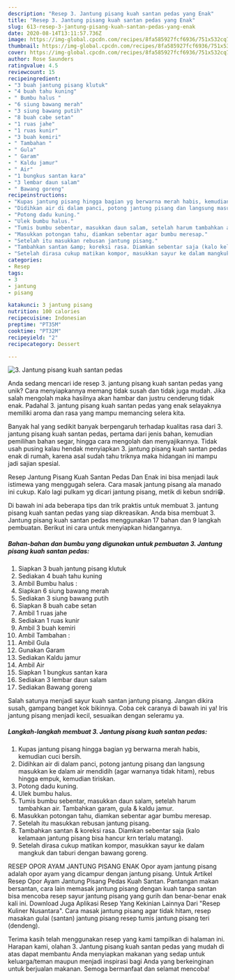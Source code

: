 ```yaml
---
description: "Resep 3. Jantung pisang kuah santan pedas yang Enak"
title: "Resep 3. Jantung pisang kuah santan pedas yang Enak"
slug: 613-resep-3-jantung-pisang-kuah-santan-pedas-yang-enak
date: 2020-08-14T13:11:57.736Z
image: https://img-global.cpcdn.com/recipes/8fa585927fcf6936/751x532cq70/3-jantung-pisang-kuah-santan-pedas-foto-resep-utama.jpg
thumbnail: https://img-global.cpcdn.com/recipes/8fa585927fcf6936/751x532cq70/3-jantung-pisang-kuah-santan-pedas-foto-resep-utama.jpg
cover: https://img-global.cpcdn.com/recipes/8fa585927fcf6936/751x532cq70/3-jantung-pisang-kuah-santan-pedas-foto-resep-utama.jpg
author: Rose Saunders
ratingvalue: 4.5
reviewcount: 15
recipeingredient:
- "3 buah jantung pisang klutuk"
- "4 buah tahu kuning"
- " Bumbu halus "
- "6 siung bawang merah"
- "3 siung bawang putih"
- "8 buah cabe setan"
- "1 ruas jahe"
- "1 ruas kunir"
- "3 buah kemiri"
- " Tambahan "
- " Gula"
- " Garam"
- " Kaldu jamur"
- " Air"
- "1 bungkus santan kara"
- "3 lembar daun salam"
- " Bawang goreng"
recipeinstructions:
- "Kupas jantung pisang hingga bagian yg berwarna merah habis, kemudian cuci bersih."
- "Didihkan air di dalam panci, potong jantung pisang dan langsung masukkan ke dalam air mendidih (agar warnanya tidak hitam), rebus hingga empuk, kemudian tiriskan."
- "Potong dadu kuning."
- "Ulek bumbu halus."
- "Tumis bumbu sebentar, masukkan daun salam, setelah harum tambahkan air. Tambahkan garam, gula &amp; kaldu jamur."
- "Masukkan potongan tahu, diamkan sebentar agar bumbu meresap."
- "Setelah itu masukkan rebusan jantung pisang."
- "Tambahkan santan &amp; koreksi rasa. Diamkan sebentar saja (kalo kelamaan jantung pisang bisa hancur krn terlalu matang)."
- "Setelah dirasa cukup matikan kompor, masukkan sayur ke dalam mangkuk dan taburi dengan bawang goreng."
categories:
- Resep
tags:
- 3
- jantung
- pisang

katakunci: 3 jantung pisang 
nutrition: 100 calories
recipecuisine: Indonesian
preptime: "PT35M"
cooktime: "PT32M"
recipeyield: "2"
recipecategory: Dessert

---
```



![3. Jantung pisang kuah santan pedas](https://img-global.cpcdn.com/recipes/8fa585927fcf6936/751x532cq70/3-jantung-pisang-kuah-santan-pedas-foto-resep-utama.jpg)

Anda sedang mencari ide resep 3. jantung pisang kuah santan pedas yang unik? Cara menyiapkannya memang tidak susah dan tidak juga mudah. Jika salah mengolah maka hasilnya akan hambar dan justru cenderung tidak enak. Padahal 3. jantung pisang kuah santan pedas yang enak selayaknya memiliki aroma dan rasa yang mampu memancing selera kita.

Banyak hal yang sedikit banyak berpengaruh terhadap kualitas rasa dari 3. jantung pisang kuah santan pedas, pertama dari jenis bahan, kemudian pemilihan bahan segar, hingga cara mengolah dan menyajikannya. Tidak usah pusing kalau hendak menyiapkan 3. jantung pisang kuah santan pedas enak di rumah, karena asal sudah tahu triknya maka hidangan ini mampu jadi sajian spesial.

Resep Jantung Pisang Kuah Santan Pedas Dan Enak ini bisa menjadi lauk istimewa yang menggugah selera. Cara masak jantung pisang ala manado ini cukup. Kalo lagi pulkam yg dicari jantung pisang, metik di kebun sndri😁.


Di bawah ini ada beberapa tips dan trik praktis untuk membuat 3. jantung pisang kuah santan pedas yang siap dikreasikan. Anda bisa membuat 3. Jantung pisang kuah santan pedas menggunakan 17 bahan dan 9 langkah pembuatan. Berikut ini cara untuk menyiapkan hidangannya.

<!--inarticleads1-->

##### Bahan-bahan dan bumbu yang digunakan untuk pembuatan 3. Jantung pisang kuah santan pedas:

1. Siapkan 3 buah jantung pisang klutuk
1. Sediakan 4 buah tahu kuning
1. Ambil  Bumbu halus :
1. Siapkan 6 siung bawang merah
1. Sediakan 3 siung bawang putih
1. Siapkan 8 buah cabe setan
1. Ambil 1 ruas jahe
1. Sediakan 1 ruas kunir
1. Ambil 3 buah kemiri
1. Ambil  Tambahan :
1. Ambil  Gula
1. Gunakan  Garam
1. Sediakan  Kaldu jamur
1. Ambil  Air
1. Siapkan 1 bungkus santan kara
1. Sediakan 3 lembar daun salam
1. Sediakan  Bawang goreng


Salah satunya menjadi sayur kuah santan jantung pisang. Jangan dikira susah, gampang banget kok bikinnya. Coba cek caranya di bawah ini ya! Iris jantung pisang menjadi kecil, sesuaikan dengan seleramu ya. 

<!--inarticleads2-->

##### Langkah-langkah membuat 3. Jantung pisang kuah santan pedas:

1. Kupas jantung pisang hingga bagian yg berwarna merah habis, kemudian cuci bersih.
1. Didihkan air di dalam panci, potong jantung pisang dan langsung masukkan ke dalam air mendidih (agar warnanya tidak hitam), rebus hingga empuk, kemudian tiriskan.
1. Potong dadu kuning.
1. Ulek bumbu halus.
1. Tumis bumbu sebentar, masukkan daun salam, setelah harum tambahkan air. Tambahkan garam, gula &amp; kaldu jamur.
1. Masukkan potongan tahu, diamkan sebentar agar bumbu meresap.
1. Setelah itu masukkan rebusan jantung pisang.
1. Tambahkan santan &amp; koreksi rasa. Diamkan sebentar saja (kalo kelamaan jantung pisang bisa hancur krn terlalu matang).
1. Setelah dirasa cukup matikan kompor, masukkan sayur ke dalam mangkuk dan taburi dengan bawang goreng.


RESEP OPOR AYAM JANTUNG PISANG ENAK Opor ayam jantung pisang adalah opor ayam yang dicampur dengan jantung pisang. Untuk Artikel Resep Opor Ayam Jantung Pisang Pedas Kuah Santan. Pantangan makan bersantan, cara lain memasak jantung pisang dengan kuah tanpa santan bisa mencoba resep sayur jantung pisang yang gurih dan benar-benar enak kali ini. Download Juga Aplikasi Resep Yang Kekinian Lainnya Dari &#34;Resep Kuliner Nusantara&#34;. Cara masak jantung pisang agar tidak hitam, resep masakan gulai (santan) jantung pisang resep tumis jantung pisang teri (dendeng). 

Terima kasih telah menggunakan resep yang kami tampilkan di halaman ini. Harapan kami, olahan 3. Jantung pisang kuah santan pedas yang mudah di atas dapat membantu Anda menyiapkan makanan yang sedap untuk keluarga/teman maupun menjadi inspirasi bagi Anda yang berkeinginan untuk berjualan makanan. Semoga bermanfaat dan selamat mencoba!
